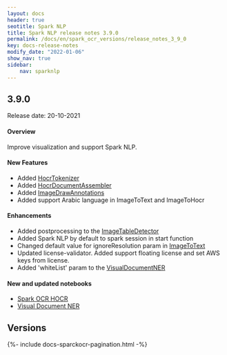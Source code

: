```yaml
---
layout: docs
header: true
seotitle: Spark NLP
title: Spark NLP release notes 3.9.0
permalink: /docs/en/spark_ocr_versions/release_notes_3_9_0
key: docs-release-notes
modify_date: "2022-01-06"
show_nav: true
sidebar:
    nav: sparknlp
---
```


<div class="h3-box" markdown="1">

## 3.9.0

Release date: 20-10-2021

#### Overview

Improve visualization and support Spark NLP. 

</div><div class="h3-box" markdown="1">

#### New Features

* Added [HocrTokenizer](/docs/en/ocr_pipeline_components#hocrtokenizer)
* Added [HocrDocumentAssembler](/docs/en/ocr_pipeline_components#hocrdocumentassembler)
* Added [ImageDrawAnnotations](/docs/en/ocr_pipeline_components#imagedrawannotations)
* Added support Arabic language in ImageToText and ImageToHocr

</div><div class="h3-box" markdown="1">

#### Enhancements

* Added postprocessing to the [ImageTableDetector](/docs/en/ocr_table_recognition#imagetabledetector)
* Added Spark NLP by default to spark session in start function
* Changed default value for ignoreResolution param in [ImageToText](/docs/en/ocr_pipeline_components#imagetotext)
* Updated license-validator. Added support floating license and set AWS keys from license.
* Added 'whiteList' param to the [VisualDocumentNER](/docs/en/ocr_pipeline_components#visualdocumentner)

</div><div class="h3-box" markdown="1">

#### New and updated notebooks

* [Spark OCR HOCR](https://github.com/JohnSnowLabs/spark-ocr-workshop/blob/3.9.0/jupyter/SparkOcrHocr.ipynb)
* [Visual Document NER](https://github.com/JohnSnowLabs/spark-ocr-workshop/blob/3.9.0/jupyter/SparkOCRVisualDocumentNer.ipynb)

</div><div class="prev_ver h3-box" markdown="1">

## Versions

</div>
{%- include docs-sparckocr-pagination.html -%}